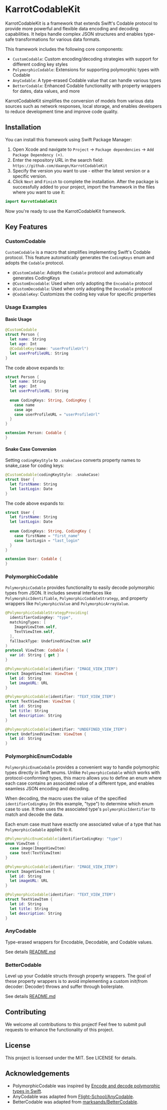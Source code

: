# KarrotCodableKit

KarrotCodableKit is a framework that extends Swift's Codable protocol to provide more powerful and flexible data encoding and decoding capabilities. It helps handle complex JSON structures and enables type-safe transformations for various data formats.

This framework includes the following core components:

- `CustomCodable`: Custom encoding/decoding strategies with support for different coding key styles
- `PolymorphicCodable`: Extensions for supporting polymorphic types with Codable
- `AnyCodable`: A type-erased Codable value that can handle various types
- `BetterCodable`: Enhanced Codable functionality with property wrappers for dates, data values, and more


KarrotCodableKit simplifies the conversion of models from various data sources such as network responses, local storage, and enables developers to reduce development time and improve code quality.

## Installation

You can install this framework using Swift Package Manager:

1. Open Xcode and navigate to `Project` -> `Package dependencies` -> `Add Package Dependency (+)`.
2. Enter the repository URL in the search field: `https://github.com/daangn/KarrotCodableKit`
3. Specify the version you want to use - either the latest version or a specific version.
4. Click `Next` and `Finish` to complete the installation. After the package is successfully added to your project, import the framework in the files where you want to use it:

```swift
import KarrotCodableKit
```

Now you're ready to use the KarrotCodableKit framework.

## Key Features

### CustomCodable

`CustomCodable` is a macro that simplifies implementing Swift's Codable protocol. This feature automatically generates the `CodingKeys` enum and adopts the `Codable` protocol.

- `@CustomCodable`: Adopts the `Codable` protocol and automatically generates CodingKeys
- `@CustomEncodable`: Used when only adopting the `Encodable` protocol
- `@CustomDecodable`: Used when only adopting the `Decodable` protocol
- `@CodableKey`: Customizes the coding key value for specific properties

### Usage Examples

#### Basic Usage

```swift
@CustomCodable
struct Person {
  let name: String
  let age: Int
  @CodableKey(name: "userProfileUrl")
  let userProfileURL: String
}
```

The code above expands to:

```swift
struct Person {
  let name: String
  let age: Int
  let userProfileURL: String
  
  enum CodingKeys: String, CodingKey {
    case name
    case age
    case userProfileURL = "userProfileUrl"
  }
}

extension Person: Codable {
}
```

#### Snake Case Conversion

Setting `codingKeyStyle` to `.snakeCase` converts property names to snake_case for coding keys:

```swift
@CustomCodable(codingKeyStyle: .snakeCase)
struct User {
  let firstName: String
  let lastLogin: Date
}
```

The code above expands to:

```swift
struct User {
  let firstName: String
  let lastLogin: Date
  
  enum CodingKeys: String, CodingKey {
    case firstName = "first_name"
    case lastLogin = "last_login"
  }
}

extension User: Codable {
}
```

### PolymorphicCodable

`PolymorphicCodable` provides functionality to easily decode polymorphic types from JSON. It includes several interfaces like `PolymorphicIdentifiable`, `PolymorphicCodableStrategy`, and property wrappers like `PolymorphicValue` and `PolymorphicArrayValue`.

```swift
@PolymorphicCodableStrategyProviding(
  identifierCodingKey: "type",
  matchingTypes: [
    ImageViewItem.self,
    TextViewItem.self,
  ],
  fallbackType: UndefinedViewItem.self
)
protocol ViewItem: Codable {
  var id: String { get }
}

@PolymorphicCodable(identifier: "IMAGE_VIEW_ITEM")
struct ImageViewItem: ViewItem {
  let id: String
  let imageURL: URL
}

@PolymorphicCodable(identifier: "TEXT_VIEW_ITEM")
struct TextViewItem: ViewItem {
  let id: String
  let title: String
  let description: String
}

@PolymorphicCodable(identifier: "UNDEFINED_VIEW_ITEM")
struct UndefinedViewItem: ViewItem {
  let id: String
}
```

### PolymorphicEnumCodable

`PolymorphicEnumCodable` provides a convenient way to handle polymorphic types directly in Swift enums. Unlike `PolymorphicCodable` which works with protocol-conforming types, this macro allows you to define an enum where each case contains an associated value of a different type, and enables seamless JSON encoding and decoding.

When decoding, the macro uses the value of the specified `identifierCodingKey` (in this example, "type") to determine which enum case to use. It then uses the associated type's `polymorphicIdentifier` to match and decode the data.

Each enum case must have exactly one associated value of a type that has `PolymorphicCodable` applied to it.

```swift
@PolymorphicEnumCodable(identifierCodingKey: "type")
enum ViewItem {
  case image(ImageViewItem)
  case text(TextViewItem)
}

@PolymorphicCodable(identifier: "IMAGE_VIEW_ITEM")
struct ImageViewItem {
  let id: String
  let imageURL: URL
}

@PolymorphicCodable(identifier: "TEXT_VIEW_ITEM")
struct TextViewItem {
  let id: String
  let title: String
  let description: String
}
```

### AnyCodable

Type-erased wrappers for Encodable, Decodable, and Codable values.

See details [README.md](./Docs/AnyCodable/README.md)

### BetterCodable

Level up your Codable structs through property wrappers. The goal of these property wrappers is to avoid implementing a custom init(from decoder: Decoder) throws and suffer through boilerplate.

See details [README.md](./Docs/BetterCodable/README.md)

## Contributing

We welcome all contributions to this project! Feel free to submit pull requests to enhance the functionality of this project.

## License

This project is licensed under the MIT. See LICENSE for details.

## Acknowledgements

- PolymorphicCodable was inspired by [Encode and decode polymorphic types in Swift](https://nilcoalescing.com/blog/BringingPolymorphismToCodable/).
- AnyCodable was adapted from [Flight-School/AnyCodable](https://github.com/Flight-School/AnyCodable).
- BetterCodable was adapted from [marksands/BetterCodable](https://github.com/marksands/BetterCodable).
